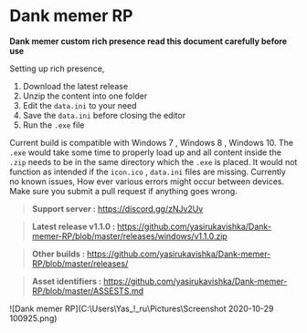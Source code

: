 # Dank memer RP
**Dank memer custom rich presence read this document carefully before use** 

Setting up rich presence,
1. Download the latest release
2. Unzip the content into one folder
3. Edit the `data.ini` to your need
4. Save the `data.ini` before closing the editor
5. Run the `.exe` file

Current build is compatible with Windows 7 , Windows 8 , Windows 10. The `.exe` would take some time to properly load up and all content inside the `.zip` needs to be in the same directory which the `.exe` is placed.  It would not function as intended if the `icon.ico` , `data.ini` files are missing.  Currently no known issues, How ever various errors might occur between devices. Make sure you submit a pull request if anything goes wrong.

> **Support server :** https://discord.gg/zNJv2Uv

> **Latest release v1.1.0 :** https://github.com/yasirukavishka/Dank-memer-RP/blob/master/releases/windows/v1.1.0.zip
  
> **Other builds :** https://github.com/yasirukavishka/Dank-memer-RP/blob/master/releases/
 
> **Asset identifiers :** https://github.com/yasirukavishka/Dank-memer-RP/blob/master/ASSESTS.md

![Dank memer RP](C:\Users\Yas_!_ru\Pictures\Screenshot 2020-10-29 100925.png)
